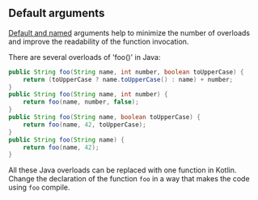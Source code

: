## Default arguments

[Default and named](http://kotlinlang.org/docs/reference/functions.html#default-arguments)
arguments help to minimize the number of overloads and improve the readability of the function invocation.

There are several overloads of 'foo()' in Java:

```java
public String foo(String name, int number, boolean toUpperCase) {
    return (toUpperCase ? name.toUpperCase() : name) + number;
}
public String foo(String name, int number) {
    return foo(name, number, false);
}
public String foo(String name, boolean toUpperCase) {
    return foo(name, 42, toUpperCase);
}
public String foo(String name) {
    return foo(name, 42);
}
```

All these Java overloads can be replaced with one function in Kotlin.
Change the declaration of the function `foo` in a way that makes the code using `foo` compile.
